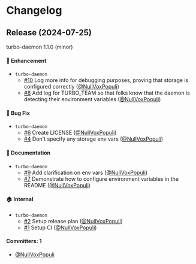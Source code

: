 # Changelog

## Release (2024-07-25)

turbo-daemon 1.1.0 (minor)

#### :rocket: Enhancement
* `turbo-daemon`
  * [#10](https://github.com/NullVoxPopuli/turbo-daemon/pull/10) Log more info for debugging purposes, proving that storage is configured correctly ([@NullVoxPopuli](https://github.com/NullVoxPopuli))
  * [#8](https://github.com/NullVoxPopuli/turbo-daemon/pull/8) Add log for TURBO_TEAM so that folks know that the daemon is detecting their environment variables ([@NullVoxPopuli](https://github.com/NullVoxPopuli))

#### :bug: Bug Fix
* `turbo-daemon`
  * [#6](https://github.com/NullVoxPopuli/turbo-daemon/pull/6) Create LICENSE ([@NullVoxPopuli](https://github.com/NullVoxPopuli))
  * [#4](https://github.com/NullVoxPopuli/turbo-daemon/pull/4) Don't specify any storage env vars ([@NullVoxPopuli](https://github.com/NullVoxPopuli))

#### :memo: Documentation
* `turbo-daemon`
  * [#9](https://github.com/NullVoxPopuli/turbo-daemon/pull/9) Add clarification on env vars ([@NullVoxPopuli](https://github.com/NullVoxPopuli))
  * [#7](https://github.com/NullVoxPopuli/turbo-daemon/pull/7) Demonstrate how to configure environment variables in the README ([@NullVoxPopuli](https://github.com/NullVoxPopuli))

#### :house: Internal
* `turbo-daemon`
  * [#2](https://github.com/NullVoxPopuli/turbo-daemon/pull/2) Setup release plan ([@NullVoxPopuli](https://github.com/NullVoxPopuli))
  * [#1](https://github.com/NullVoxPopuli/turbo-daemon/pull/1) Setup CI ([@NullVoxPopuli](https://github.com/NullVoxPopuli))

#### Committers: 1
- [@NullVoxPopuli](https://github.com/NullVoxPopuli)
